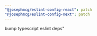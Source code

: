 ```yaml
---
"@josephmcg/eslint-config-react": patch
"@josephmcg/eslint-config-next": patch
---
```


bump typescript eslint deps"
